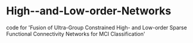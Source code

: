 # High--and-Low-order-Networks
code for  'Fusion of Ultra-Group Constrained High- and Low-order Sparse Functional Connectivity Networks for MCI Classification'
